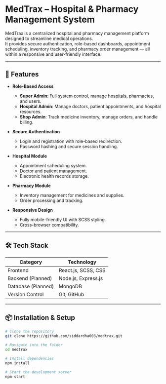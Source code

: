 # MedTrax – Hospital & Pharmacy Management System

MedTrax is a centralized hospital and pharmacy management platform designed to streamline medical operations.  
It provides secure authentication, role-based dashboards, appointment scheduling, inventory tracking, and pharmacy order management — all within a responsive and user-friendly interface.

---

## 🚀 Features

- **Role-Based Access**
  - **Super Admin**: Full system control, manage hospitals, pharmacies, and users.
  - **Hospital Admin**: Manage doctors, patient appointments, and hospital resources.
  - **Shop Admin**: Track medicine inventory, manage orders, and handle billing.

- **Secure Authentication**
  - Login and registration with role-based redirection.
  - Password hashing and secure session handling.

- **Hospital Module**
  - Appointment scheduling system.
  - Doctor and patient management.
  - Electronic health records storage.

- **Pharmacy Module**
  - Inventory management for medicines and supplies.
  - Order processing and tracking.

- **Responsive Design**
  - Fully mobile-friendly UI with SCSS styling.
  - Cross-browser compatibility.

---

## 🛠 Tech Stack

| **Category**       | **Technology** |
|--------------------|----------------|
| Frontend           | React.js, SCSS, CSS |
| Backend (Planned)  | Node.js, Express.js |
| Database (Planned) | MongoDB |
| Version Control    | Git, GitHub |

---

## 📦 Installation & Setup

```bash
# Clone the repository
git clone https://github.com/siddardha003/medtrax.git

# Navigate into the folder
cd medtrax

# Install dependencies
npm install

# Start the development server
npm start

